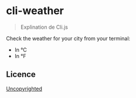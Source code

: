 # cli-weather

> Explination de Cli.js

Check the weather for your city from your terminal:
-  In °C
-  In °F


## Licence

[Uncopyrighted](http://zenhabits.net/uncopyright/)